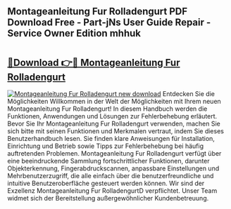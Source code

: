 ## Montageanleitung Fur Rolladengurt PDF Download Free - Part-jNs User Guide Repair - Service Owner Edition mhhuk

# <h2><a href="http://df70g6.blite.top/?on=Montageanleitung+Fur+Rolladengurt">🔗Download 👉🔴 Montageanleitung Fur Rolladengurt</a></h2>

[![Montageanleitung Fur Rolladengurt new download](https://i.imgur.com/lujVjoI.png)](http://df70g6.blite.top/?on=Montageanleitung+Fur+Rolladengurt)
Entdecken Sie die Möglichkeiten Willkommen in der Welt der Möglichkeiten mit Ihrem neuen Montageanleitung Fur Rolladengurt! In diesem Handbuch werden die Funktionen, Anwendungen und Lösungen zur Fehlerbehebung erläutert. Bevor Sie Ihr Montageanleitung Fur Rolladengurt verwenden, machen Sie sich bitte mit seinen Funktionen und Merkmalen vertraut, indem Sie dieses Benutzerhandbuch lesen. Sie finden klare Anweisungen für Installation, Einrichtung und Betrieb sowie Tipps zur Fehlerbehebung bei häufig auftretenden Problemen. Montageanleitung Fur Rolladengurt verfügt über eine beeindruckende Sammlung fortschrittlicher Funktionen, darunter Objekterkennung, Fingerabdruckscannen, anpassbare Einstellungen und Mehrbenutzerzugriff, die alle einfach über die benutzerfreundliche und intuitive Benutzeroberfläche gesteuert werden können. Wir sind der Exzellenz Montageanleitung Fur RolladengurtD verpflichtet. Unser Team widmet sich der Bereitstellung außergewöhnlicher Kundenbetreuung.
